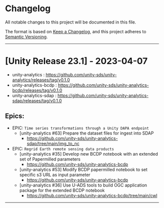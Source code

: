 # Changelog

All notable changes to this project will be documented in this file.

The format is based on [Keep a Changelog](https://keepachangelog.com/en/1.0.0/),
and this project adheres to [Semantic Versioning](https://semver.org/spec/v2.0.0.html).

--------
# [Unity Release 23.1] - 2023-04-07

- unity-analytics : https://github.com/unity-sds/unity-analytics/releases/tag/v0.1.0
- unity-analytics-bcdp : https://github.com/unity-sds/unity-analytics-bcdp/releases/tag/v0.1.0
- unity-analytics-sdap : https://github.com/unity-sds/unity-analytics-sdap/releases/tag/v0.1.0


## Epics:
- EPIC: `Time series transformations through a Unity DAPA endpoint`
    - [unity-analytics #63] Prepare the dataset files for ingest into SDAP
        - https://github.com/unity-sds/unity-analytics-sdap/tree/main/img_to_nc
- EPIC: `Regrid Earth remote sensing data products`
    - [unity-analytics #35] Develop new BCDP notebook with an extended set of Papermilled parameters
        - https://github.com/unity-sds/unity-analytics-bcdp
    - [unity-analytics #53] Modify BCDP papermilled notebook to set specific s3 URL as input parameter
        - https://github.com/unity-sds/unity-analytics-bcdp
    - [unity-analytics #36] Use U-ADS tools to build OGC application package for the extended BCDP notebook
        - https://github.com/unity-sds/unity-analytics-bcdp/tree/main/cwl

--------
